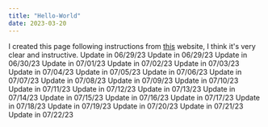 ```yaml
---
title: "Hello-World"
date: 2023-03-20
---
```

I created this page following instructions from [this](https://github.com/skills/github-pages) website, I think it's very clear and instructive.
Update in 06/29/23
Update in 06/29/23
Update in 06/30/23
Update in 07/01/23
Update in 07/02/23
Update in 07/03/23
Update in 07/04/23
Update in 07/05/23
Update in 07/06/23
Update in 07/07/23
Update in 07/08/23
Update in 07/09/23
Update in 07/10/23
Update in 07/11/23
Update in 07/12/23
Update in 07/13/23
Update in 07/14/23
Update in 07/15/23
Update in 07/16/23
Update in 07/17/23
Update in 07/18/23
Update in 07/19/23
Update in 07/20/23
Update in 07/21/23
Update in 07/22/23
